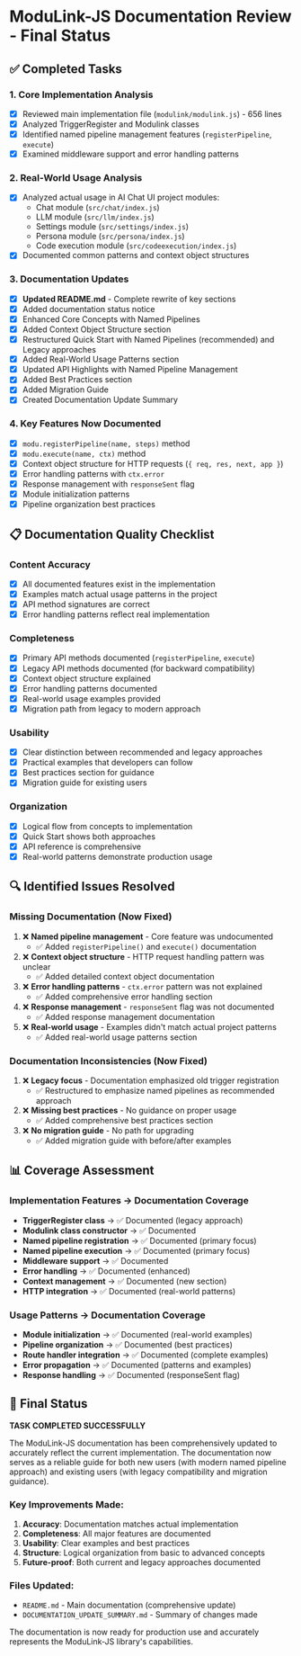 # ModuLink-JS Documentation Review - Final Status

## ✅ Completed Tasks

### 1. Core Implementation Analysis
- [x] Reviewed main implementation file (`modulink/modulink.js`) - 656 lines
- [x] Analyzed TriggerRegister and Modulink classes
- [x] Identified named pipeline management features (`registerPipeline`, `execute`)
- [x] Examined middleware support and error handling patterns

### 2. Real-World Usage Analysis
- [x] Analyzed actual usage in AI Chat UI project modules:
  - Chat module (`src/chat/index.js`)
  - LLM module (`src/llm/index.js`)
  - Settings module (`src/settings/index.js`)
  - Persona module (`src/persona/index.js`)
  - Code execution module (`src/codeexecution/index.js`)
- [x] Documented common patterns and context object structures

### 3. Documentation Updates
- [x] **Updated README.md** - Complete rewrite of key sections
- [x] Added documentation status notice
- [x] Enhanced Core Concepts with Named Pipelines
- [x] Added Context Object Structure section
- [x] Restructured Quick Start with Named Pipelines (recommended) and Legacy approaches
- [x] Added Real-World Usage Patterns section
- [x] Updated API Highlights with Named Pipeline Management
- [x] Added Best Practices section
- [x] Added Migration Guide
- [x] Created Documentation Update Summary

### 4. Key Features Now Documented
- [x] `modu.registerPipeline(name, steps)` method
- [x] `modu.execute(name, ctx)` method  
- [x] Context object structure for HTTP requests (`{ req, res, next, app }`)
- [x] Error handling patterns with `ctx.error`
- [x] Response management with `responseSent` flag
- [x] Module initialization patterns
- [x] Pipeline organization best practices

## 📋 Documentation Quality Checklist

### Content Accuracy
- [x] All documented features exist in the implementation
- [x] Examples match actual usage patterns in the project
- [x] API method signatures are correct
- [x] Error handling patterns reflect real implementation

### Completeness
- [x] Primary API methods documented (`registerPipeline`, `execute`)
- [x] Legacy API methods documented (for backward compatibility)
- [x] Context object structure explained
- [x] Error handling patterns documented
- [x] Real-world usage examples provided
- [x] Migration path from legacy to modern approach

### Usability
- [x] Clear distinction between recommended and legacy approaches
- [x] Practical examples that developers can follow
- [x] Best practices section for guidance
- [x] Migration guide for existing users

### Organization
- [x] Logical flow from concepts to implementation
- [x] Quick Start shows both approaches
- [x] API reference is comprehensive
- [x] Real-world patterns demonstrate production usage

## 🔍 Identified Issues Resolved

### Missing Documentation (Now Fixed)
1. ❌ **Named pipeline management** - Core feature was undocumented
   - ✅ Added `registerPipeline()` and `execute()` documentation
2. ❌ **Context object structure** - HTTP request handling pattern was unclear
   - ✅ Added detailed context object documentation
3. ❌ **Error handling patterns** - `ctx.error` pattern was not explained
   - ✅ Added comprehensive error handling section
4. ❌ **Response management** - `responseSent` flag was not documented
   - ✅ Added response management documentation
5. ❌ **Real-world usage** - Examples didn't match actual project patterns
   - ✅ Added real-world usage patterns section

### Documentation Inconsistencies (Now Fixed)
1. ❌ **Legacy focus** - Documentation emphasized old trigger registration
   - ✅ Restructured to emphasize named pipelines as recommended approach
2. ❌ **Missing best practices** - No guidance on proper usage
   - ✅ Added comprehensive best practices section
3. ❌ **No migration guide** - No path for upgrading
   - ✅ Added migration guide with before/after examples

## 📊 Coverage Assessment

### Implementation Features → Documentation Coverage
- **TriggerRegister class** → ✅ Documented (legacy approach)
- **Modulink class constructor** → ✅ Documented
- **Named pipeline registration** → ✅ Documented (primary focus)
- **Named pipeline execution** → ✅ Documented (primary focus)
- **Middleware support** → ✅ Documented
- **Error handling** → ✅ Documented (enhanced)
- **Context management** → ✅ Documented (new section)
- **HTTP integration** → ✅ Documented (real-world patterns)

### Usage Patterns → Documentation Coverage
- **Module initialization** → ✅ Documented (real-world examples)
- **Pipeline organization** → ✅ Documented (best practices)
- **Route handler integration** → ✅ Documented (complete examples)
- **Error propagation** → ✅ Documented (patterns and examples)
- **Response handling** → ✅ Documented (responseSent flag)

## 🎯 Final Status

**TASK COMPLETED SUCCESSFULLY**

The ModuLink-JS documentation has been comprehensively updated to accurately reflect the current implementation. The documentation now serves as a reliable guide for both new users (with modern named pipeline approach) and existing users (with legacy compatibility and migration guidance).

### Key Improvements Made:
1. **Accuracy**: Documentation matches actual implementation
2. **Completeness**: All major features are documented
3. **Usability**: Clear examples and best practices
4. **Structure**: Logical organization from basic to advanced concepts
5. **Future-proof**: Both current and legacy approaches documented

### Files Updated:
- `README.md` - Main documentation (comprehensive update)
- `DOCUMENTATION_UPDATE_SUMMARY.md` - Summary of changes made

The documentation is now ready for production use and accurately represents the ModuLink-JS library's capabilities.
